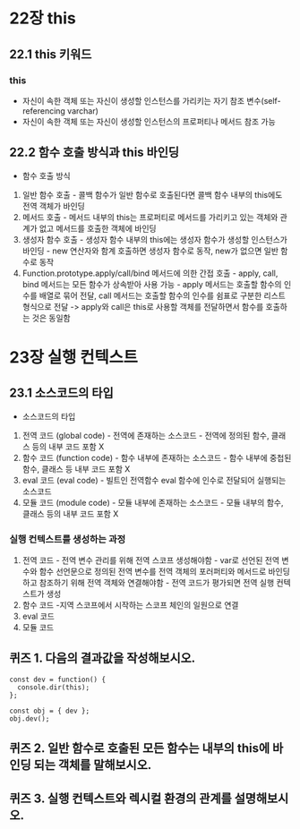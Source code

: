 # 22장 this

## 22.1 this 키워드

### this

- 자신이 속한 객체 또는 자신이 생성할 인스턴스를 가리키는 자기 참조 변수(self- referencing varchar)
- 자신이 속한 객체 또는 자신이 생성할 인스턴스의 프로퍼티나 메서드 참조 가능

## 22.2 함수 호출 방식과 this 바인딩

- 함수 호출 방식

1. 일반 함수 호출 - 콜백 함수가 일반 함수로 호출된다면 콜백 함수 내부의 this에도 전역 객체가 바인딩 
2. 메서드 호출 - 메서드 내부의 this는 프로퍼티로 메서드를 가리키고 있는 객체와 관계가 없고 메서드를 호출한 객체에 바인딩
3. 생성자 함수 호출 - 생성자 함수 내부의 this에는 생성자 함수가 생성할 인스턴스가 바인딩 - new 연산자와 함계 호출하면 생성자 함수로 동작, new가 없으면 일반 함수로 동작
4. Function.prototype.apply/call/bind 메서드에 의한 간접 호출 - apply, call, bind 메서드는 모든 함수가 상속받아 사용 가능 - apply 메서드는 호출할 함수의 인수를 배열로 묶어 전달, call 메서드는 호출할 함수의 인수를 쉼표로 구분한 리스트 형식으로 전달 -> apply와 call은 this로 사용할 객체를 전달하면서 함수를 호출하는 것은 동일함

# 23장 실행 컨텍스트

## 23.1 소스코드의 타입

- 소스코드의 타입

1. 전역 코드 (global code) - 전역에 존재하는 소스코드 - 전역에 정의된 함수, 클래스 등의 내부 코드 포함 X
2. 함수 코드 (function code) - 함수 내부에 존재하는 소스코드 - 함수 내부에 중첩된 함수, 클래스 등 내부 코드 포함 X
3. eval 코드 (eval code) - 빌트인 전역함수 eval 함수에 인수로 전달되어 실행되는 소스코드
4. 모듈 코드 (module code) - 모듈 내부에 존재하는 소스코드 - 모듈 내부의 함수, 클래스 등의 내부 코드 포함 X

### 실행 컨텍스트를 생성하는 과정

1. 전역 코드 - 전역 변수 관리를 위해 전역 스코프 생성해야함 - var로 선언된 전역 변수와 함수 선언문으로 정의된 전역 변수를 전역 객체의 포러퍼티와 메서드로 바인딩하고 참조하기 위해 전역 객체와 연결해야함 - 전역 코드가 평가되면 전역 실행 컨텍스트가 생성
2. 함수 코드 -지역 스코프에서 시작하는 스코프 체인의 일원으로 연결
3. eval 코드
4. 모듈 코드

## 퀴즈 1. 다음의 결과값을 작성해보시오. 
```
const dev = function() {
  console.dir(this);
};

const obj = { dev };
obj.dev();
```

## 퀴즈 2. 일반 함수로 호출된 모든 함수는 내부의 this에 바인딩 되는 객체를 말해보시오.

## 퀴즈 3. 실행 컨텍스트와 렉시컬 환경의 관계를 설명해보시오.

